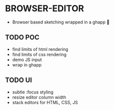 # BROWSER-EDITOR
- Browser based sketching wrapped in a ghapp 👻

## TODO POC
- find limits of html rendering
- find limits of css rendering
- demo JS input
- wrap in ghapp


## TODO UI
- subtle :focus styling
- resize editor column width
- stack editors for HTML, CSS, JS
